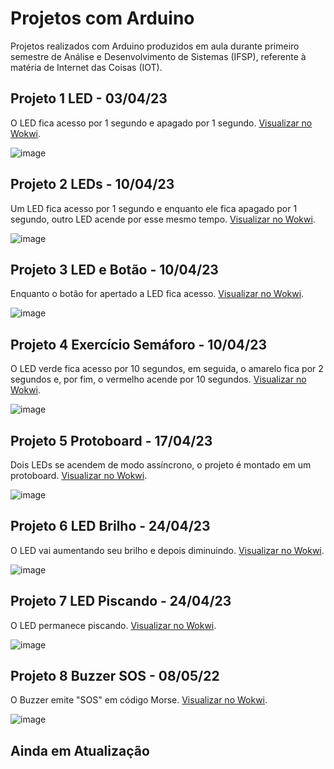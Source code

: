 # Projetos com Arduino
Projetos realizados com Arduino produzidos em aula durante primeiro semestre de Análise e Desenvolvimento de Sistemas (IFSP), referente à matéria de Internet das Coisas (IOT).

## Projeto 1 LED - 03/04/23
O LED fica acesso por 1 segundo e apagado por 1 segundo.
[Visualizar no Wokwi](https://wokwi.com/projects/361030389429046273).

![image](https://github.com/fernandalopesbarbalho/arduino-ifsp-semestre1/assets/137642560/52b1a67c-b817-4c00-8dd1-1c6ce09a9301)

## Projeto 2 LEDs - 10/04/23
Um LED fica acesso por 1 segundo e enquanto ele fica apagado por 1 segundo, outro LED acende por esse mesmo tempo.
[Visualizar no Wokwi](https://wokwi.com/projects/361660849676623873).

![image](https://github.com/fernandalopesbarbalho/arduino-ifsp-semestre1/assets/137642560/abbed5df-b239-4611-bf2b-1170c4a90996)

## Projeto 3 LED e Botão - 10/04/23
Enquanto o botão for apertado a LED fica acesso.
[Visualizar no Wokwi](https://wokwi.com/projects/361664661887054849).

![image](https://github.com/fernandalopesbarbalho/arduino-ifsp-semestre1/assets/137642560/2f605dba-b0b1-4d62-b3fa-7361cd8b1426)

## Projeto 4 Exercício Semáforo - 10/04/23
O LED verde fica acesso por 10 segundos, em seguida, o amarelo fica por 2 segundos e, por fim, o vermelho acende por 10 segundos. [Visualizar no Wokwi](https://wokwi.com/projects/361662748339575809).

![image](https://github.com/fernandalopesbarbalho/arduino-ifsp-semestre1/assets/137642560/93287495-9613-4ae6-a0fa-5588842f5584)

## Projeto 5 Protoboard - 17/04/23
Dois LEDs se acendem de modo assíncrono, o projeto é montado em um protoboard.
[Visualizar no Wokwi](https://wokwi.com/projects/362297676710488065).

![image](https://github.com/fernandalopesbarbalho/arduino-ifsp-semestre1/assets/137642560/a70ca33e-17d1-4e6b-951e-adb920c067ed)

## Projeto 6 LED Brilho - 24/04/23
O LED vai aumentando seu brilho e depois diminuindo.
[Visualizar no Wokwi](https://wokwi.com/projects/362929354498519041).

![image](https://github.com/fernandalopesbarbalho/arduino-ifsp-semestre1/assets/137642560/c667bf8d-9fe7-48f5-be4f-e1d04651e2c1)

## Projeto 7 LED Piscando - 24/04/23
O LED permanece piscando.
[Visualizar no Wokwi](https://wokwi.com/projects/363019112978046977).

![image](https://github.com/fernandalopesbarbalho/arduino-ifsp-semestre1/assets/137642560/72bf2340-b20d-4953-9941-323e6e9154d8)

## Projeto 8 Buzzer SOS - 08/05/22
O Buzzer emite "SOS" em código Morse.
[Visualizar no Wokwi](https://wokwi.com/projects/364199465150727169).

![image](https://github.com/fernandalopesbarbalho/arduino-ifsp-semestre1/assets/137642560/15a1ebe5-c57c-4f35-8a19-673815990a52)

## Ainda em Atualização
